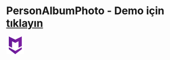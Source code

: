 # PersonAlbumPhoto -  Demo için [tıklayın](https://person-album-photo.vercel.app/)

![alt text][logo]

[logo]: https://github.com/adam-p/markdown-here/raw/master/src/common/images/icon48.png "Logo Title Text 2"

